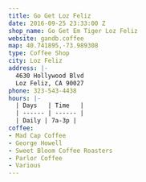 ```yaml
---
title: Go Get Loz Feliz
date: 2016-09-25 23:33:00 Z
shop_name: Go Get Em Tiger Loz Feliz
website: gandb.coffee
map: 40.741895,-73.989308
type: Coffee Shop
city: Loz Feliz
address: |-
  4630 Hollywood Blvd
  Loz Feliz, CA 90027
phone: 323-543-4438
hours: |-
  | Days   | Time   |
  | ------ | ------ |
  | Daily | 7a-3p |
coffee:
- Mad Cap Coffee
- George Howell
- Sweet Bloom Coffee Roasters
- Parlor Coffee
- Various
---
```


